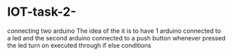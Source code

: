 # IOT-task-2-
connecting two arduino
The idea of the it is to have 1 arduino connected to a led and the second arduino connected to a push button whenever pressed the led turn on executed through if else conditions
